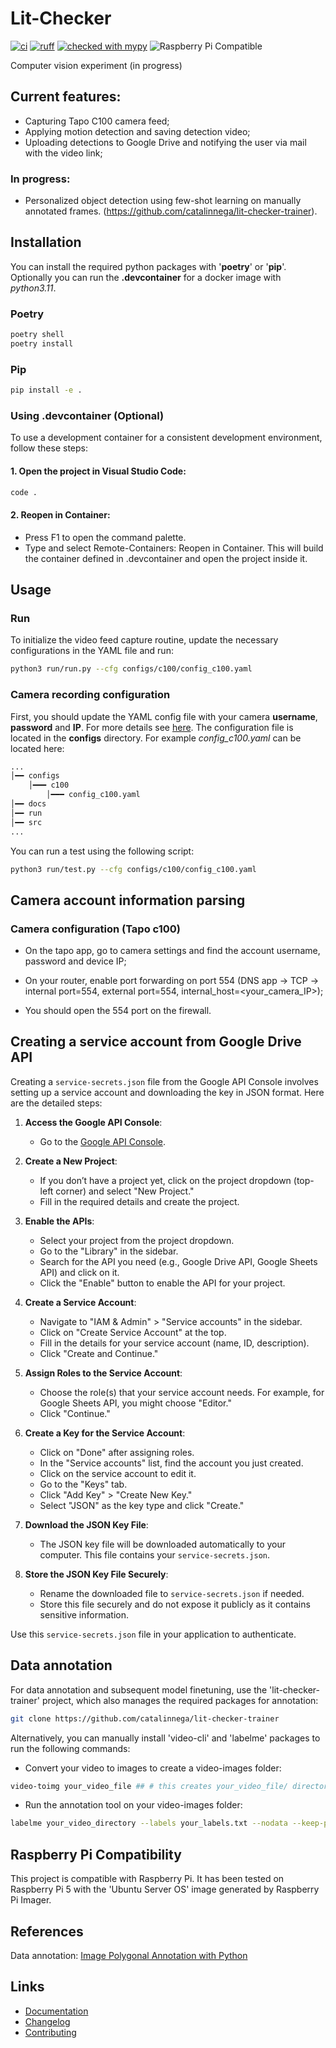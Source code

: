 # Lit-Checker

[![ci](https://github.com/catalinnega/lit-checker/workflows/CI/badge.svg)](https://github.com/catalinnega/lit-checker/actions/workflows/ci.yaml)
[![ruff](https://img.shields.io/endpoint?url=https://raw.githubusercontent.com/astral-sh/ruff/main/assets/badge/v2.json)](https://github.com/astral-sh/ruff)
[![checked with mypy](http://www.mypy-lang.org/static/mypy_badge.svg)](http://mypy-lang.org/)
![Raspberry Pi Compatible](https://img.shields.io/badge/Raspberry%20Pi-Compatible-green)

Computer vision experiment (in progress)

## Current features:
 - Capturing Tapo C100 camera feed;
 - Applying motion detection and saving detection video;
 - Uploading detections to Google Drive and notifying the user via mail with the video link;
### In progress:
 - Personalized object detection using few-shot learning on manually annotated frames. (https://github.com/catalinnega/lit-checker-trainer).

## Installation
You can install the required python packages with '__poetry__' or '__pip__'. Optionally you can run the __.devcontainer__ for a docker image with _python3.11_.
### Poetry
```sh
poetry shell
poetry install
```
### Pip
```sh
pip install -e .
```

### Using .devcontainer (Optional)
To use a development container for a consistent development environment, follow these steps:
#### 1. Open the project in Visual Studio Code:
```sh
code .
```
#### 2. Reopen in Container:
 - Press F1 to open the command palette.
 - Type and select Remote-Containers: Reopen in Container.
This will build the container defined in .devcontainer and open the project inside it.


## Usage

### Run
To initialize the video feed capture routine, update the necessary configurations in the YAML file and run:
```bash
python3 run/run.py --cfg configs/c100/config_c100.yaml
``` 

### Camera recording configuration
First, you should update the YAML config file with your camera __username__, __password__ and __IP__. For more details see [here](#camera-account-information-parsing). The configuration file is located in the __configs__ directory. For example _config_c100.yaml_ can be located here:
```sh
...
│━━ configs
    │━━━ c100
        │━━━ config_c100.yaml
│━━ docs
│━━ run
│━━ src
...
```
You can run a test using the following script:

```sh
python3 run/test.py --cfg configs/c100/config_c100.yaml
```


## Camera account information parsing
### Camera configuration (Tapo c100)
- On the tapo app, go to camera settings and find the account username, password and device IP;

- On your router, enable port forwarding on port 554 (DNS app -> TCP -> internal port=554, external port=554, internal_host=<your_camera_IP>);

- You should open the 554 port on the firewall.

## Creating a service account from Google Drive API 
Creating a `service-secrets.json` file from the Google API Console involves setting up a service account and downloading the key in JSON format. Here are the detailed steps:

1. **Access the Google API Console**:
   - Go to the [Google API Console](https://console.developers.google.com/).

2. **Create a New Project**:
   - If you don’t have a project yet, click on the project dropdown (top-left corner) and select "New Project."
   - Fill in the required details and create the project.

3. **Enable the APIs**:
   - Select your project from the project dropdown.
   - Go to the "Library" in the sidebar.
   - Search for the API you need (e.g., Google Drive API, Google Sheets API) and click on it.
   - Click the "Enable" button to enable the API for your project.

4. **Create a Service Account**:
   - Navigate to "IAM & Admin" > "Service accounts" in the sidebar.
   - Click on "Create Service Account" at the top.
   - Fill in the details for your service account (name, ID, description).
   - Click "Create and Continue."

5. **Assign Roles to the Service Account**:
   - Choose the role(s) that your service account needs. For example, for Google Sheets API, you might choose "Editor."
   - Click "Continue."

6. **Create a Key for the Service Account**:
   - Click on "Done" after assigning roles.
   - In the "Service accounts" list, find the account you just created.
   - Click on the service account to edit it.
   - Go to the "Keys" tab.
   - Click "Add Key" > "Create New Key."
   - Select "JSON" as the key type and click "Create."

7. **Download the JSON Key File**:
   - The JSON key file will be downloaded automatically to your computer. This file contains your `service-secrets.json`.

8. **Store the JSON Key File Securely**:
   - Rename the downloaded file to `service-secrets.json` if needed.
   - Store this file securely and do not expose it publicly as it contains sensitive information.


Use this `service-secrets.json` file in your application to authenticate.

## Data annotation
For data annotation and subsequent model finetuning, use the 'lit-checker-trainer' project, which also manages the required packages for annotation:
```bash
git clone https://github.com/catalinnega/lit-checker-trainer
```

Alternatively, you can manually install 'video-cli' and 'labelme' packages to run the following commands:

-  Convert your video to images to create a video-images folder:
```bash
video-toimg your_video_file ## # this creates your_video_file/ directory
```

- Run the annotation tool on your video-images folder:
```bash
labelme your_video_directory --labels your_labels.txt --nodata --keep-prev
```

## Raspberry Pi Compatibility
This project is compatible with Raspberry Pi. It has been tested on Raspberry Pi 5 with the 'Ubuntu Server OS' image generated by Raspberry Pi Imager.

## References
 Data annotation: [Image Polygonal Annotation with Python
](https://github.com/labelmeai/labelme)

## Links
- [Documentation](https://catalinnega.github.io/lit-checker)
- [Changelog](https://github.com/catalinnega/lit-checker/releases)
- [Contributing](CONTRIBUTING.md)
